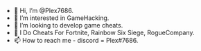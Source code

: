 - 👋 Hi, I’m @Plex7686.
- 👀 I’m interested in GameHacking.
- 💞️ I’m looking to develop game cheats.
- 👀 I Do Cheats For Fortnite, Rainbow Six Siege, RogueCompany.
- 📫 How to reach me - discord = Plex#7686.
